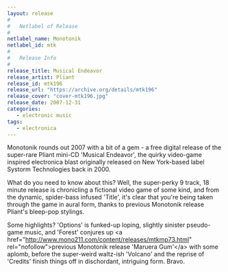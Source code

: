 ```yaml
---
layout: release
#
#   Netlabel of Release
#
netlabel_name: Monotonik
netlabel_id: mtk
#
#   Release Info
#
release_title: Musical Endeavor
release_artist: Pliant
release_id: mtk196
release_url: "https://archive.org/details/mtk196"
release_cover: "cover-mtk196.jpg"
release_date: 2007-12-31
categories:
   - electronic music
tags:
   - electronica
---
```

Monotonik rounds out 2007 with a bit of a gem - a free digital release of the super-rare Pliant mini-CD 'Musical Endeavor', the quirky video-game inspired electronica blast originally released on New York-based label Systorm Technologies back in 2000.

What do you need to know about this? Well, the super-perky 9 track, 18 minute release is chronicling a fictional video game of some kind, and from the dynamic, spider-bass infused 'Title', it's clear that you're being taken through the game in aural form, thanks to previous Monotonik release Pliant's bleep-pop stylings.

Some highlights? 'Options' is funked-up loping, slightly sinister pseudo-game music, and 'Forest' conjures up &lt;a href="http://www.mono211.com/content/releases/mtkmp73.html" rel="nofollow"&gt;previous Monotonik release 'Maruera Gum'&lt;/a&gt; with some aplomb, before the super-weird waltz-ish 'Volcano' and the reprise of 'Credits' finish things off in dischordant, intriguing form. Bravo.
